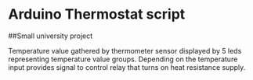# Arduino Thermostat script

##Small university project

Temperature value gathered by thermometer sensor displayed by 5 leds representing temperature value groups.
Depending on the temperature input provides signal to control relay that turns on heat resistance supply.
